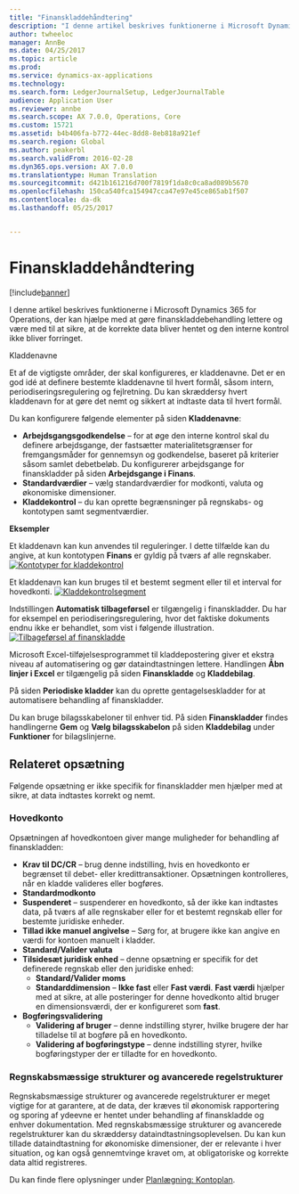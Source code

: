 ```yaml
---
title: "Finanskladdehåndtering"
description: "I denne artikel beskrives funktionerne i Microsoft Dynamics 365 for Operations, der kan hjælpe med at gøre finanskladdebehandling lettere og være med til at sikre, at de korrekte data bliver hentet og den interne kontrol ikke bliver forringet."
author: twheeloc
manager: AnnBe
ms.date: 04/25/2017
ms.topic: article
ms.prod: 
ms.service: dynamics-ax-applications
ms.technology: 
ms.search.form: LedgerJournalSetup, LedgerJournalTable
audience: Application User
ms.reviewer: annbe
ms.search.scope: AX 7.0.0, Operations, Core
ms.custom: 15721
ms.assetid: b4b406fa-b772-44ec-8dd8-8eb818a921ef
ms.search.region: Global
ms.author: peakerbl
ms.search.validFrom: 2016-02-28
ms.dyn365.ops.version: AX 7.0.0
ms.translationtype: Human Translation
ms.sourcegitcommit: d421b161216d700f7819f1da8c0ca8ad089b5670
ms.openlocfilehash: 150ca540fca154947cca47e97e45ce865ab1f507
ms.contentlocale: da-dk
ms.lasthandoff: 05/25/2017


---
```


# <a name="general-journal-processing"></a>Finanskladdehåndtering

[!include[banner](../includes/banner.md)]


I denne artikel beskrives funktionerne i Microsoft Dynamics 365 for Operations, der kan hjælpe med at gøre finanskladdebehandling lettere og være med til at sikre, at de korrekte data bliver hentet og den interne kontrol ikke bliver forringet.  

Kladdenavne

Et af de vigtigste områder, der skal konfigureres, er kladdenavne. Det er en god idé at definere bestemte kladdenavne til hvert formål, såsom intern, periodiseringsregulering og fejlretning. Du kan skræddersy hvert kladdenavn for at gøre det nemt og sikkert at indtaste data til hvert formål. 

Du kan konfigurere følgende elementer på siden **Kladdenavne**:

-   **Arbejdsgangsgodkendelse** – for at øge den interne kontrol skal du definere arbejdsgange, der fastsætter materialitetsgrænser for fremgangsmåder for gennemsyn og godkendelse, baseret på kriterier såsom samlet debetbeløb. Du konfigurerer arbejdsgange for finanskladder på siden **Arbejdsgange i Finans**.
-   **Standardværdier** – vælg standardværdier for modkonti, valuta og økonomiske dimensioner.
-   **Kladdekontrol** – du kan oprette begrænsninger på regnskabs- og kontotypen samt segmentværdier. 

**Eksempler**

Et kladdenavn kan kun anvendes til reguleringer. I dette tilfælde kan du angive, at kun kontotypen **Finans** er gyldig på tværs af alle regnskaber. [![Kontotyper for kladdekontrol](./media/journal-control-account-types1.png)](./media/journal-control-account-types1.png)

Et kladdenavn kan kun bruges til et bestemt segment eller til et interval for hovedkonti. [![Kladdekontrolsegment](./media/journal-control-segment1.png)](./media/journal-control-segment1.png)

Indstillingen **Automatisk tilbageførsel** er tilgængelig i finanskladder. Du har for eksempel en periodiseringsregulering, hvor det faktiske dokuments endnu ikke er behandlet, som vist i følgende illustration.
[![Tilbageførsel af finanskladde](./media/general-journal-reversing1.png)](./media/general-journal-reversing1.png) 

Microsoft Excel-tilføjelsesprogrammet til kladdepostering giver et ekstra niveau af automatisering og gør dataindtastningen lettere. Handlingen **Åbn linjer i Excel** er tilgængelig på siden **Finanskladde** og **Kladdebilag**. 

På siden **Periodiske kladder** kan du oprette gentagelseskladder for at automatisere behandling af finanskladder. 

Du kan bruge bilagsskabeloner til enhver tid. På siden **Finanskladder** findes handlingerne **Gem** og **Vælg bilagsskabelon** på siden **Kladdebilag** under **Funktioner** for bilagslinjerne.

## <a name="related-setup"></a>Relateret opsætning
Følgende opsætning er ikke specifik for finanskladder men hjælper med at sikre, at data indtastes korrekt og nemt.

### <a name="main-account"></a>Hovedkonto

Opsætningen af hovedkontoen giver mange muligheder for behandling af finanskladden:

-   **Krav til DC/CR** – brug denne indstilling, hvis en hovedkonto er begrænset til debet- eller kredittransaktioner. Opsætningen kontrolleres, når en kladde valideres eller bogføres.
-   **Standardmodkonto**
-   **Suspenderet** – suspenderer en hovedkonto, så der ikke kan indtastes data, på tværs af alle regnskaber eller for et bestemt regnskab eller for bestemte juridiske enheder.
-   **Tillad ikke manuel angivelse** – Sørg for, at brugere ikke kan angive en værdi for kontoen manuelt i kladder.
-   **Standard/Valider valuta**
-   **Tilsidesæt juridisk enhed** – denne opsætning er specifik for det definerede regnskab eller den juridiske enhed:
    -   **Standard/Valider moms**
    -   **Standarddimension** – **Ikke fast** eller **Fast værdi**. **Fast værdi** hjælper med at sikre, at alle posteringer for denne hovedkonto altid bruger en dimensionsværdi, der er konfigureret som **fast**.
-   **Bogføringsvalidering**
    -   **Validering af bruger** – denne indstilling styrer, hvilke brugere der har tilladelse til at bogføre på en hovedkonto.
    -   **Validering af bogføringstype** – denne indstilling styrer, hvilke bogføringstyper der er tilladte for en hovedkonto.

### <a name="accounting-structures-and-advanced-rules-structures"></a>Regnskabsmæssige strukturer og avancerede regelstrukturer

Regnskabsmæssige strukturer og avancerede regelstrukturer er meget vigtige for at garantere, at de data, der kræves til økonomisk rapportering og sporing af ydeevne er hentet under behandling af finanskladde og enhver dokumentation. Med regnskabsmæssige strukturer og avancerede regelstrukturer kan du skræddersy dataindtastningsoplevelsen. Du kan kun tillade dataindtastning for økonomiske dimensioner, der er relevante i hver situation, og kan også gennemtvinge kravet om, at obligatoriske og korrekte data altid registreres.

Du kan finde flere oplysninger under [Planlægning: Kontoplan](plan-chart-of-accounts.md). 




